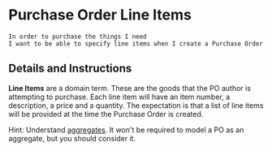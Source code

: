 # Purchase Order Line Items

```
In order to purchase the things I need
I want to be able to specify line items when I create a Purchase Order
```

## Details and Instructions

**Line Items** are a domain term. These are the goods that the PO author is attempting to purchase. Each line item will have an item number, a description, a price and a quantity. The expectation is that a list of line items will be provided at the time the Purchase Order is created.

Hint: Understand [aggregates](https://github.com/synapsestudios/coding-workshop/blob/main/pattern-library/aggregate.md). It won't be required to model a PO as an aggregate, but you should consider it.
